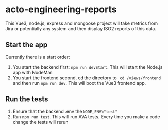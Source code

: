 # acto-engineering-reports
This Vue3, node.js, express and mongoose project will take metrics from Jira or potentially any system and then display ISO2 reports of this data.

<h2>Start the app</h2>
<p>
Currently there is a start order:
<ol>
    <li>
        You start the backend first: <code>npm run devStart</code>. This will start the Node.js app with NodeMan
    </li>
    <li>
        You start the frontend second, cd the directory to <code> cd /views/frontend</code> and then run <code>npm run dev</code>. This will boot the Vue3 frontend app.
    </li>
</ol>
</p>

<h2>Run the tests</h2>
<p>
<ol>
    <li>Ensure that the backend .env the <code>NODE_ENV="test"</code></li>
    <li>Run <code>npm run test</code>. This will run AVA tests. Every time you make a code change the tests will rerun</li>
</ol>
</p>